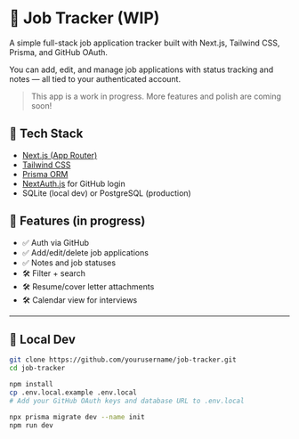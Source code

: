 # 🧾 Job Tracker (WIP)

A simple full-stack job application tracker built with Next.js, Tailwind CSS, Prisma, and GitHub OAuth.

You can add, edit, and manage job applications with status tracking and notes — all tied to your authenticated account.

> This app is a work in progress. More features and polish are coming soon!

## 🔧 Tech Stack

- [Next.js (App Router)](https://nextjs.org/)
- [Tailwind CSS](https://tailwindcss.com/)
- [Prisma ORM](https://www.prisma.io/)
- [NextAuth.js](https://next-auth.js.org/) for GitHub login
- SQLite (local dev) or PostgreSQL (production)

## 🚧 Features (in progress)

- ✅ Auth via GitHub
- ✅ Add/edit/delete job applications
- ✅ Notes and job statuses
- 🛠️ Filter + search
- 🛠️ Resume/cover letter attachments
- 🛠️ Calendar view for interviews

---

## 🏁 Local Dev

```bash
git clone https://github.com/yourusername/job-tracker.git
cd job-tracker

npm install
cp .env.local.example .env.local
# Add your GitHub OAuth keys and database URL to .env.local

npx prisma migrate dev --name init
npm run dev
